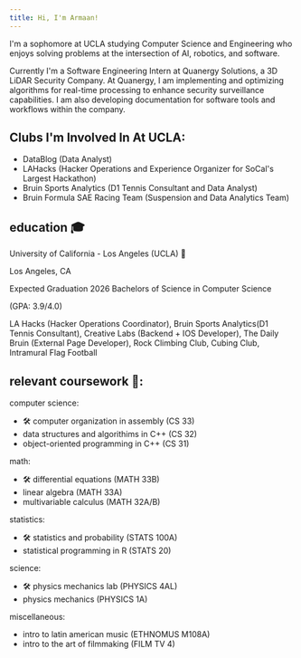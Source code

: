 ```yaml
---
title: Hi, I'm Armaan!
---
```


I'm a sophomore at UCLA studying Computer Science and Engineering who enjoys solving problems at the intersection of AI, robotics, and software.

Currently I'm a Software Engineering Intern at Quanergy Solutions, a 3D LiDAR Security Company. At Quanergy, I am implementing and optimizing algorithms for real-time processing to enhance security surveillance capabilities. I am also developing documentation for software tools and workflows within the company. 


## Clubs I'm Involved In At UCLA:
- DataBlog (Data Analyst)
- LAHacks (Hacker Operations and Experience Organizer for SoCal's Largest Hackathon)
- Bruin Sports Analytics (D1 Tennis Consultant and Data Analyst)
- Bruin Formula SAE Racing Team (Suspension and Data Analytics Team)


## education 🎓
University of California - Los Angeles (UCLA) 🐻 <div align="left">Los Angeles, CA</div>

Expected Graduation 2026
Bachelors of Science in Computer Science


(GPA: 3.9/4.0)

LA Hacks (Hacker Operations Coordinator), Bruin Sports Analytics(D1 Tennis Consultant), Creative Labs (Backend + IOS Developer), The Daily Bruin (External Page Developer), Rock Climbing Club, Cubing Club, Intramural Flag Football

## relevant coursework 📝:

computer science:
- 🛠️ computer organization in assembly (CS 33)
- data structures and algorithims in C++ (CS 32)
- object-oriented programming in C++ (CS 31)

math:
- 🛠️ differential equations (MATH 33B)
- linear algebra (MATH 33A)
- multivariable calculus (MATH 32A/B)

statistics:
- 🛠️ statistics and probability (STATS 100A)
- statistical programming in R (STATS 20)

science:
- 🛠️ physics mechanics lab (PHYSICS 4AL)
- physics mechanics (PHYSICS 1A)

miscellaneous:
- intro to latin american music (ETHNOMUS M108A)
- intro to the art of filmmaking (FILM TV 4)